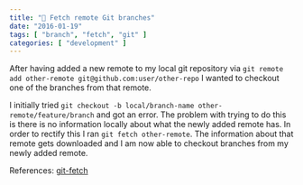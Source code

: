 ```yaml
---
title: "🎋 Fetch remote Git branches"
date: "2016-01-19"
tags: [ "branch", "fetch", "git" ]
categories: [ "development" ]
---
```


After having added a new remote to my local git repository via `git remote add
other-remote git@github.com:user/other-repo` I wanted to checkout one of the
branches from that remote.

I initially tried `git checkout -b local/branch-name
other-remote/feature/branch` and got an error. The problem with trying to do
this is there is no information locally about what the newly added remote has.
In order to rectify this I ran `git fetch other-remote`. The information about
that remote gets downloaded and I am now able to checkout branches from my
newly added remote.

References: [git-fetch](https://git-scm.com/docs/git-fetch)
